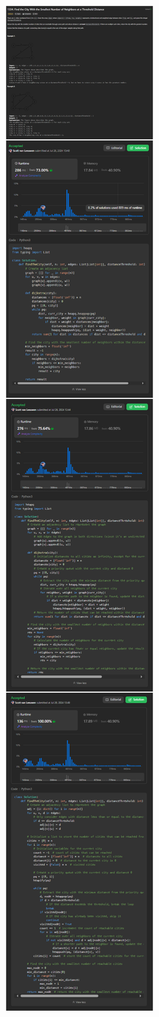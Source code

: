 <img src="https://github.com/svanlee/leetcode-daily-find-the-city-with-the-smallest-number-of-neighbors-at-a-threshold-distance/blob/main/find-the-city-with-the-smallest-number-of-neighbors-at-a-threshold-distance.PNG" alt="Problem Discription" width="400"/>

<img src="https://github.com/svanlee/leetcode-daily-find-the-city-with-the-smallest-number-of-neighbors-at-a-threshold-distance/blob/main/Personal%20Branding%20-%20LeetCode%2355.PNG" alt="Solved Problem 1 Python3" width="400"/>

<img src="https://github.com/svanlee/leetcode-daily-find-the-city-with-the-smallest-number-of-neighbors-at-a-threshold-distance/blob/main/Personal%20Branding%20-%20LeetCode%2356.PNG" alt="Solved Problem 2 Python3" width="400"/>

<img src="https://github.com/svanlee/leetcode-daily-find-the-city-with-the-smallest-number-of-neighbors-at-a-threshold-distance/blob/main/Personal%20Branding%20-%20LeetCode%2357.PNG" alt="Solved Problem 3 Python3" width="400"/>
